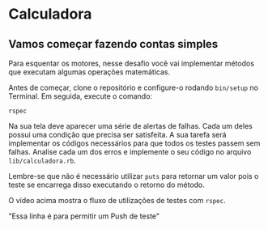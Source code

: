 # Calculadora
## Vamos começar fazendo contas simples
Para esquentar os motores, nesse desafio você vai implementar métodos que executam algumas operações matemáticas.

Antes de começar, clone o repositório e configure-o rodando `bin/setup` no Terminal. Em seguida, execute o comando:

```
rspec
```

Na sua tela deve aparecer uma série de alertas de falhas. Cada um deles possui uma condição que precisa ser satisfeita. A sua tarefa será implementar os códigos necessários para que todos os testes passem sem falhas. Analise cada um dos erros e implemente o seu código no arquivo `lib/calculadora.rb`.

Lembre-se que não é necessário utilizar `puts` para retornar um valor pois o teste se encarrega disso executando o retorno do método.

O vídeo acima mostra o fluxo de utilizações de testes com `rspec`.

"Essa linha é para permitir um Push de teste"
